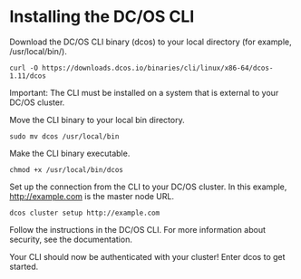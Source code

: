 # Installing the DC/OS CLI

Download the DC/OS CLI binary (dcos) to your local directory (for example, /usr/local/bin/).
```
curl -O https://downloads.dcos.io/binaries/cli/linux/x86-64/dcos-1.11/dcos
```
Important: The CLI must be installed on a system that is external to your DC/OS cluster.

Move the CLI binary to your local bin directory.
```
sudo mv dcos /usr/local/bin
```
Make the CLI binary executable.
```
chmod +x /usr/local/bin/dcos
```
Set up the connection from the CLI to your DC/OS cluster. In this example, http://example.com is the master node URL.
```
dcos cluster setup http://example.com
```
Follow the instructions in the DC/OS CLI. For more information about security, see the documentation.

Your CLI should now be authenticated with your cluster! Enter dcos to get started.

